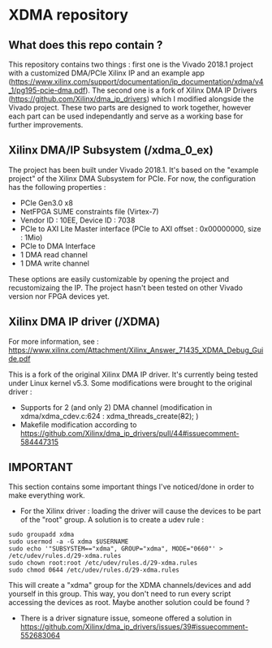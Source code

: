 # XDMA repository

## What does this repo contain ?

This repository contains two things : first one is the Vivado 2018.1 project with a customized DMA/PCIe Xilinx IP and an example app (https://www.xilinx.com/support/documentation/ip_documentation/xdma/v4_1/pg195-pcie-dma.pdf). The second one is a fork of Xilinx DMA IP Drivers (https://github.com/Xilinx/dma_ip_drivers) which I modified alongside the Vivado project. These two parts are designed to work together, however each part can be used independantly and serve as a working base for further improvements.

## Xilinx DMA/IP Subsystem (/xdma_0_ex)

The project has been built under Vivado 2018.1. It's based on the "example project" of the Xilinx DMA Subsystem for PCIe. For now, the configuration has the following properties :
+ PCIe Gen3.0 x8
+ NetFPGA SUME constraints file (Virtex-7)
+ Vendor ID : 10EE, Device ID : 7038
+ PCIe to AXI Lite Master interface (PCIe to AXI offset : 0x00000000, size : 1Mio)
+ PCIe to DMA Interface
+ 1 DMA read channel
+ 1 DMA write channel

These options are easily customizable by opening the project and recustomizaing the IP.
The project hasn't been tested on other Vivado version nor FPGA devices yet.

## Xilinx DMA IP driver (/XDMA)

For more information, see : https://www.xilinx.com/Attachment/Xilinx_Answer_71435_XDMA_Debug_Guide.pdf

This is a fork of the original Xilinx DMA IP driver. It's currently being tested under Linux kernel v5.3. Some modifications were brought to the original driver :

+ Supports for 2 (and only 2) DMA channel (modification in xdma/xdma_cdev.c:624 : xdma_threads_create(~~8~~2); )
+ Makefile modification according to https://github.com/Xilinx/dma_ip_drivers/pull/44#issuecomment-584447315 



## IMPORTANT 

This section contains some important things I've noticed/done in order to make everything work.

+ For the Xilinx driver : loading the driver will cause the devices to be part of the "root" group. A solution is to create a udev rule :
```
sudo groupadd xdma
sudo usermod -a -G xdma $USERNAME
sudo echo '"SUBSYSTEM=="xdma", GROUP="xdma", MODE="0660"' > /etc/udev/rules.d/29-xdma.rules
sudo chown root:root /etc/udev/rules.d/29-xdma.rules
sudo chmod 0644 /etc/udev/rules.d/29-xdma.rules
```
This will create a "xdma" group for the XDMA channels/devices and add yourself in this group. This way, you don't need to run every script accessing the devices as root. Maybe another solution could be found ?

+ There is a driver signature issue, someone offered a solution in https://github.com/Xilinx/dma_ip_drivers/issues/39#issuecomment-552683064 


